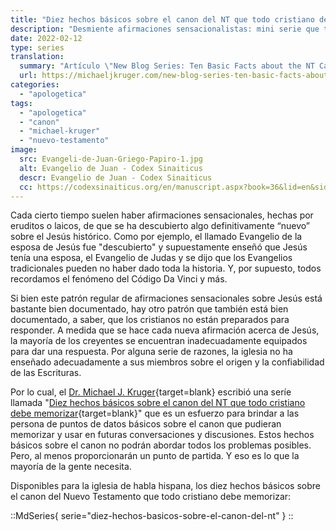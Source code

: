 ```yaml
---
title: "Diez hechos básicos sobre el canon del NT que todo cristiano debe memorizar"
description: "Desmiente afirmaciones sensacionalistas: mini serie que te empodera a comprender y defender la verdad bíblica con confianza, equiparándote para cualquier debate"
date: 2022-02-12
type: series
translation:
  summary: "Artículo \"New Blog Series: Ten Basic Facts about the NT Canon Every Christian Should Memorize\" escrito por Michael J. Kruger c"
  url: https://michaeljkruger.com/new-blog-series-ten-basic-facts-about-the-nt-canon-every-christian-should-memorize/
categories:
  - "apologetica"
tags:
  - "apologetica"
  - "canon"
  - "michael-kruger"
  - "nuevo-testamento"
image:
  src: Evangeli-de-Juan-Griego-Papiro-1.jpg
  alt: Evangelio de Juan - Codex Sinaiticus
  descr: Evangelio de Juan - Codex Sinaiticus
  cc: https://codexsinaiticus.org/en/manuscript.aspx?book=36&lid=en&side=r&zoomSlider=0#36-1-1-5
---
```


Cada cierto tiempo suelen haber afirmaciones sensacionales, hechas por eruditos o laicos, de que se ha descubierto algo definitivamente “nuevo” sobre el Jesús histórico. Como por ejemplo, el llamado Evangelio de la esposa de Jesús fue "descubierto" y supuestamente enseñó que Jesús tenía una esposa, el Evangelio de Judas y se dijo que los Evangelios tradicionales pueden no haber dado toda la historia. Y, por supuesto, todos recordamos el fenómeno del Código Da Vinci y más.

Si bien este patrón regular de afirmaciones sensacionales sobre Jesús está bastante bien documentado, hay otro patrón que también está bien documentado, a saber, que los cristianos no están preparados para responder. A medida que se hace cada nueva afirmación acerca de Jesús, la mayoría de los creyentes se encuentran inadecuadamente equipados para dar una respuesta. Por alguna serie de razones, la iglesia no ha enseñado adecuadamente a sus miembros sobre el origen y la confiabilidad de las Escrituras.

Por lo cual, el [Dr. Michael J. Kruger](https://www.michaeljkruger.com/about/){target=blank} escribió una seríe llamada "[Diez hechos básicos sobre el canon del NT que todo cristiano debe memorizar](https://www.michaeljkruger.com/new-blog-series-ten-basic-facts-about-the-nt-canon-every-christian-should-memorize/){target=blank}" que es un esfuerzo para brindar a las persona de puntos de datos básicos sobre el canon que pudieran memorizar y usar en futuras conversaciones y discusiones. Estos hechos básicos sobre el canon no podrán abordar todos los problemas posibles. Pero, al menos proporcionarán un punto de partida. Y eso es lo que la mayoría de la gente necesita.

Disponibles para la iglesia de habla hispana, los diez hechos básicos sobre el canon del Nuevo Testamento que todo cristiano debe memorizar:

::MdSeries{ serie="diez-hechos-basicos-sobre-el-canon-del-nt" }
::